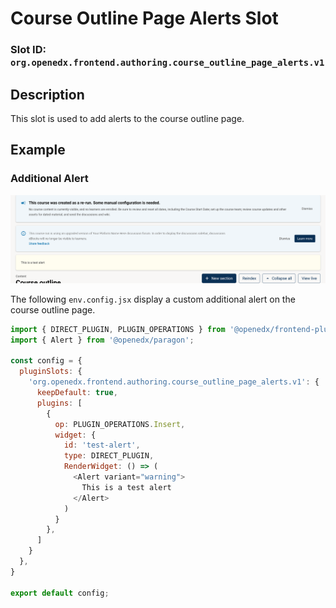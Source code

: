 # Course Outline Page Alerts Slot

### Slot ID: `org.openedx.frontend.authoring.course_outline_page_alerts.v1`

## Description

This slot is used to add alerts to the course outline page.

## Example

### Additional Alert

![Additional Alerts in Outline Page](./screenshot_outline_alert_added.png)

The following `env.config.jsx` display a custom additional alert on the course outline page.

```js
import { DIRECT_PLUGIN, PLUGIN_OPERATIONS } from '@openedx/frontend-plugin-framework';
import { Alert } from '@openedx/paragon';

const config = {
  pluginSlots: {
    'org.openedx.frontend.authoring.course_outline_page_alerts.v1': {
      keepDefault: true,
      plugins: [
        {
          op: PLUGIN_OPERATIONS.Insert,
          widget: {
            id: 'test-alert',
            type: DIRECT_PLUGIN,
            RenderWidget: () => (
              <Alert variant="warning">
                This is a test alert
              </Alert>
            )
          }
        },
      ]
    }
  },
}

export default config;
```
